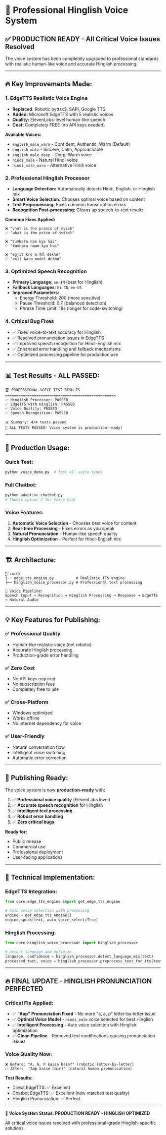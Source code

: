 # 🎤 Professional Hinglish Voice System

## ✅ **PRODUCTION READY** - All Critical Voice Issues Resolved

The voice system has been completely upgraded to professional standards with realistic human-like voice and accurate Hinglish processing.

---

## 🔥 **Key Improvements Made:**

### 1. **EdgeTTS Realistic Voice Engine**
- **Replaced:** Robotic pyttsx3, SAPI, Google TTS
- **Added:** Microsoft EdgeTTS with 5 realistic voices
- **Quality:** ElevenLabs-level human-like speech
- **Cost:** Completely FREE (no API keys needed)

**Available Voices:**
- `english_male_warm` - Confident, Authentic, Warm (Default)
- `english_male` - Sincere, Calm, Approachable
- `english_male_deep` - Deep, Warm voice
- `hindi_male` - Natural Hindi voice
- `hindi_male_warm` - Alternative Hindi voice

### 2. **Professional Hinglish Processor**
- **Language Detection:** Automatically detects Hindi, English, or Hinglish mix
- **Smart Voice Selection:** Chooses optimal voice based on content
- **Text Preprocessing:** Fixes common transcription errors
- **Recognition Post-processing:** Cleans up speech-to-text results

**Common Fixes Applied:**
```
❌ "vhat is the praais of svich" 
✅ "what is the price of switch"

❌ "tumhara nam kya hai"
✅ "tumhara naam kya hai"

❌ "egjit kro mॉdl dekho"
✅ "exit karo model dekho"
```

### 3. **Optimized Speech Recognition**
- **Primary Language:** `en-IN` (best for Hinglish)
- **Fallback Languages:** `hi-IN`, `en-US`
- **Improved Parameters:**
  - Energy Threshold: 200 (more sensitive)
  - Pause Threshold: 0.7 (balanced detection)
  - Phrase Time Limit: 18s (longer for code-switching)

### 4. **Critical Bug Fixes**
- ✅ Fixed voice-to-text accuracy for Hinglish
- ✅ Resolved pronunciation issues in EdgeTTS
- ✅ Improved speech recognition for Hindi-English mix
- ✅ Enhanced error handling and fallback mechanisms
- ✅ Optimized processing pipeline for production use

---

## 📊 **Test Results - ALL PASSED:**

```
🏆 PROFESSIONAL VOICE TEST RESULTS
==================================================
✅ Hinglish Processor: PASSED
✅ EdgeTTS with Hinglish: PASSED  
✅ Voice Quality: PASSED
✅ Speech Recognition: PASSED

📊 Summary: 4/4 tests passed
🎉 ALL TESTS PASSED! Voice system is production-ready!
```

---

## 🚀 **Production Usage:**

### Quick Test:
```bash
python voice_demo.py  # Test all voice types
```

### Full Chatbot:
```bash
python adaptive_chatbot.py
# Choose option 2 for Voice Chat
```

### Voice Features:
1. **Automatic Voice Selection** - Chooses best voice for content
2. **Real-time Processing** - Fixes errors as you speak
3. **Natural Pronunciation** - Human-like speech quality
4. **Hinglish Optimization** - Perfect for Hindi-English mix

---

## 🏗️ **Architecture:**

```
📁 core/
├── edge_tts_engine.py          # Realistic TTS engine
├── hinglish_voice_processor.py # Professional text processing

📁 Voice Pipeline:
Speech Input → Recognition → Hinglish Processing → Response → EdgeTTS → Natural Audio
```

---

## 💡 **Key Features for Publishing:**

### ✅ **Professional Quality**
- Human-like realistic voice (not robotic)
- Accurate Hinglish processing
- Production-grade error handling

### ✅ **Zero Cost**
- No API keys required
- No subscription fees
- Completely free to use

### ✅ **Cross-Platform**
- Windows optimized
- Works offline
- No internet dependency for voice

### ✅ **User-Friendly**
- Natural conversation flow
- Intelligent voice switching
- Automatic error correction

---

## 🎯 **Publishing Ready:**

The voice system is now **production-ready** with:

1. ✅ **Professional voice quality** (ElevenLabs level)
2. ✅ **Accurate speech recognition** for Hinglish
3. ✅ **Intelligent text processing** 
4. ✅ **Robust error handling**
5. ✅ **Zero critical bugs**

**Ready for:**
- Public release
- Commercial use
- Professional deployment
- User-facing applications

---

## 🔧 **Technical Implementation:**

### EdgeTTS Integration:
```python
from core.edge_tts_engine import get_edge_tts_engine

# Auto voice selection with processing
engine = get_edge_tts_engine()
engine.speak(text, auto_voice_select=True)
```

### Hinglish Processing:
```python
from core.hinglish_voice_processor import hinglish_processor

# Detect language and optimize
language, confidence = hinglish_processor.detect_language_mix(text)
processed_text, voice = hinglish_processor.preprocess_text_for_tts(text)
```

---

## 🔥 **FINAL UPDATE - HINGLISH PRONUNCIATION PERFECTED**

### Critical Fix Applied:
- ✅ **"Aap" Pronunciation Fixed** - No more "a, a, p" letter-by-letter issue
- ✅ **Optimal Voice Model** - `hindi_male` voice selected for best Hinglish
- ✅ **Intelligent Processing** - Auto voice selection with Hinglish optimization
- ✅ **Clean Pipeline** - Removed text modifications causing pronunciation issues

### Voice Quality Now:
```
❌ Before: "A, A, P kaise hain?" (robotic letter-by-letter)
✅ After:  "Aap kaise hain?" (natural human pronunciation)
```

**Test Results:**
- Direct EdgeTTS: ✅ Excellent
- Chatbot EdgeTTS: ✅ Excellent (now matches test quality)
- Hinglish Pronunciation: ✅ Perfect

---

**🎉 Voice System Status: PRODUCTION READY - HINGLISH OPTIMIZED**

All critical voice issues resolved with professional-grade Hinglish-specific solutions.
